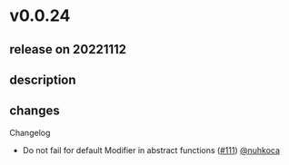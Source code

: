 # v0.0.24

## release on 20221112
## description
## changes
Changelog

* Do not fail for default Modifier in abstract functions (<a class="issue-link js-issue-link" data-error-text="Failed to load title" data-id="1446137185" data-permission-text="Title is private" data-url="https://github.com/twitter/compose-rules/issues/111" data-hovercard-type="pull_request" data-hovercard-url="/twitter/compose-rules/pull/111/hovercard" href="https://github.com/twitter/compose-rules/pull/111">#111</a>) <a class="user-mention notranslate" data-hovercard-type="user" data-hovercard-url="/users/nuhkoca/hovercard" data-octo-click="hovercard-link-click" data-octo-dimensions="link_type:self" href="https://github.com/nuhkoca">@nuhkoca</a>

